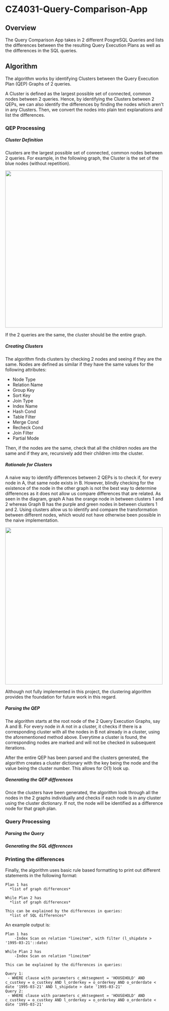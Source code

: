 # CZ4031-Query-Comparison-App

## Overview
The Query Comparison App takes in 2 different PosgreSQL Queries and lists the differences between the the resulting Query Execution Plans as well as the differences in the SQL queries.

## Algorithm

The algorithm works by identifying Clusters between the Query Execution Plan (QEP) Graphs of 2 queries. 

A Cluster is defined as the largest possible set of connected, common nodes between 2 queries. Hence, by identifying the Clusters between 2 QEPs, we can also identify the differences by finding the nodes which aren't in any Clusters. Then, we convert the nodes into plain text explanations and list the differences.


### QEP Processing
##### Cluster Definition

Clusters are the largest possible set of connected, common nodes between 2 queries.
For example, in the following graph, the Cluster is the set of the blue nodes (without repetition).


<img src="https://raw.githubusercontent.com/rhowardliu/CZ4031-Query-Comparison-App/master/images/cluster1.png" width="500"/></a>

If the 2 queries are the same, the cluster should be the entire graph.

##### Creating Clusters
The algorithm finds clusters by checking 2 nodes and seeing if they are the same. Nodes are defined as similar if they have the same values for the following attributes:
* Node Type
* Relation Name
* Group Key
* Sort Key
* Join Type
* Index Name
* Hash Cond
* Table Filter
* Merge Cond
* Recheck Cond
* Join Filter
* Partial Mode

Then, if the nodes are the same, check that all the children nodes are the same and if they are, recursively add their children into the cluster.

##### Rationale for Clusters
A naive way to identify differences between 2 QEPs is to check if, for every node in A, that same node exists in B. However, blindly checking for the existence of the node in the other graph is not the best way to determine differences as it does not allow us compare differences that are related. As seen in the diagram, graph A has the orange node in between clusters 1 and 2 whereas Graph B has the purple and green nodes in between clusters 1 and 2. Using clusters allow us to identify and compare the transformation between different nodes, which would not have otherwise been possible in the naive implementation.

<img src="https://raw.githubusercontent.com/rhowardliu/CZ4031-Query-Comparison-App/master/images/cluster2.png" width="500"/></a>

Although not fully implemented in this project, the clustering algorithm provides the foundation for future work in this regard.

##### Parsing the QEP
The algorithm starts at the root node of the 2 Query Execution Graphs, say A and B. For every node in A not in a cluster, it checks if there is a corresponding cluster with all the nodes in B not already in a cluster, using the aforementioned method above. Everytime a cluster is found, the corresponding nodes are marked and will not be checked in subsequent iterations.

After the entire QEP has been parsed and the clusters generated, the algorithm creates a cluster dictionary with the key being the node and the value being the cluster number. This allows for O(1) look up.

##### Generating the QEP differences
Once the clusters have been generated, the algorithm look through all the nodes in the 2 graphs individually and checks if each node is in any cluster using the cluster dictionary. If not, the node will be identified as a difference node for that graph plan. 


### Query Processing

##### Parsing the Query

##### Generating the SQL differences


### Printing the differences
Finally, the algorithm uses basic rule based formatting to print out different statements in the following format:
```
Plan 1 has 
  *list of graph differences*
  
While Plan 2 has
  *list of graph differences*
  
This can be explained by the differences in queries:
  *list of SQL differences*
```
An example output is:
```
Plan 1 has
    -Index Scan on relation "lineitem", with filter (l_shipdate > '1995-03-21'::date)

While Plan 2 has
    -Index Scan on relation "lineitem"

This can be explained by the differences in queries:

Query 1:
 - WHERE clause with parameters c_mktsegment = 'HOUSEHOLD' AND c_custkey = o_custkey AND l_orderkey = o_orderkey AND o_orderdate < date '1995-03-21' AND l_shipdate > date '1995-03-21' 
Query 2:
 - WHERE clause with parameters c_mktsegment = 'HOUSEHOLD' AND c_custkey = o_custkey AND l_orderkey = o_orderkey AND o_orderdate < date '1995-03-21'
```
